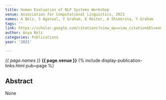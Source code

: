 ```yaml
---
title: Human Evaluation of NLP Systems Workshop
venue: Association for Computational Linguistics, 2021
names: A Belz, S Agarwal, Y Graham, E Reiter, A Shimorina, Y Graham
tags: ''
link: https://scholar.google.com/citations?view_op=view_citation&hl=en&user=trwwiW4AAAAJ&pagesize=100&sortby=pubdate&citation_for_view=trwwiW4AAAAJ:XD-gHx7UXLsC
author: Anya Belz
categories: Publications
year: '2021'

---
```


*{{ page.names }}*
**{{ page.venue }}**
{% include display-publication-links.html pub=page %}
## Abstract

None